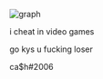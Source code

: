 ![graph](https://activity-graph.herokuapp.com/graph?username=cashjd&theme=gruvbox)

i cheat in video games

go kys u fucking loser

ca$h#2006


